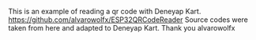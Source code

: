 This is an example of reading a qr code with Deneyap Kart.
https://github.com/alvarowolfx/ESP32QRCodeReader Source codes were taken from here and adapted to Deneyap Kart.
Thank you alvarowolfx
